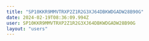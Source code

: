 ```yaml
---
title: "SP10KKR9MMVTRXP2Z1R2G3XJ64DBKWDGADW28B90G"
date: 2024-02-19T08:36:09.994Z
user: SP10KKR9MMVTRXP2Z1R2G3XJ64DBKWDGADW28B90G
layout: "users"
---
```

    